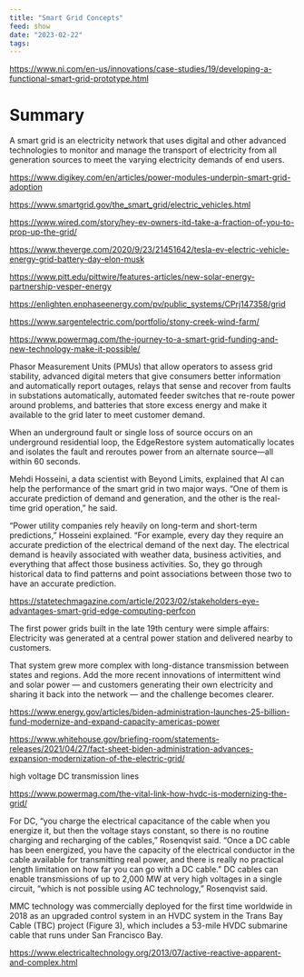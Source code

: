 ```yaml
---
title: "Smart Grid Concepts"
feed: show
date: "2023-02-22"
tags: 
---
```

https://www.ni.com/en-us/innovations/case-studies/19/developing-a-functional-smart-grid-prototype.html

# Summary 
A smart grid is an electricity network that uses digital and other advanced technologies to monitor and manage the transport of electricity from all generation sources to meet the varying electricity demands of end users. 

https://www.digikey.com/en/articles/power-modules-underpin-smart-grid-adoption

https://www.smartgrid.gov/the_smart_grid/electric_vehicles.html

https://www.wired.com/story/hey-ev-owners-itd-take-a-fraction-of-you-to-prop-up-the-grid/

https://www.theverge.com/2020/9/23/21451642/tesla-ev-electric-vehicle-energy-grid-battery-day-elon-musk

https://www.pitt.edu/pittwire/features-articles/new-solar-energy-partnership-vesper-energy

https://enlighten.enphaseenergy.com/pv/public_systems/CPrj147358/grid

https://www.sargentelectric.com/portfolio/stony-creek-wind-farm/

https://www.powermag.com/the-journey-to-a-smart-grid-funding-and-new-technology-make-it-possible/

Phasor Measurement Units (PMUs) that allow operators to assess grid stability, advanced digital meters that give consumers better information and automatically report outages, relays that sense and recover from faults in substations automatically, automated feeder switches that re-route power around problems, and batteries that store excess energy and make it available to the grid later to meet customer demand.

When an underground fault or single loss of source occurs on an underground residential loop, the EdgeRestore system automatically locates and isolates the fault and reroutes power from an alternate source—all within 60 seconds.

Mehdi Hosseini, a data scientist with Beyond Limits, explained that AI can help the performance of the smart grid in two major ways. “One of them is accurate prediction of demand and generation, and the other is the real-time grid operation,” he said.

“Power utility companies rely heavily on long-term and short-term predictions,” Hosseini explained. “For example, every day they require an accurate prediction of the electrical demand of the next day. The electrical demand is heavily associated with weather data, business activities, and everything that affect those business activities. So, they go through historical data to find patterns and point associations between those two to have an accurate prediction.

https://statetechmagazine.com/article/2023/02/stakeholders-eye-advantages-smart-grid-edge-computing-perfcon

The first power grids built in the late 19th century were simple affairs: Electricity was generated at a central power station and delivered nearby to customers.

That system grew more complex with long-distance transmission between states and regions. Add the more recent innovations of intermittent wind and solar power — and customers generating their own electricity and sharing it back into the network — and the challenge becomes clearer.

https://www.energy.gov/articles/biden-administration-launches-25-billion-fund-modernize-and-expand-capacity-americas-power

https://www.whitehouse.gov/briefing-room/statements-releases/2021/04/27/fact-sheet-biden-administration-advances-expansion-modernization-of-the-electric-grid/ 

high voltage DC transmission lines

https://www.powermag.com/the-vital-link-how-hvdc-is-modernizing-the-grid/

For DC, “you charge the electrical capacitance of the cable when you energize it, but then the voltage stays constant, so there is no routine charging and recharging of the cables,” Rosenqvist said. “Once a DC cable has been energized, you have the capacity of the electrical conductor in the cable available for transmitting real power, and there is really no practical length limitation on how far you can go with a DC cable.” DC cables can enable transmissions of up to 2,000 MW at very high voltages in a single circuit, “which is not possible using AC technology,” Rosenqvist said.

MMC technology was commercially deployed for the first time worldwide in 2018 as an upgraded control system in an HVDC system in the Trans Bay Cable (TBC) project (Figure 3), which includes a 53-mile HVDC submarine cable that runs under San Francisco Bay.

https://www.electricaltechnology.org/2013/07/active-reactive-apparent-and-complex.html